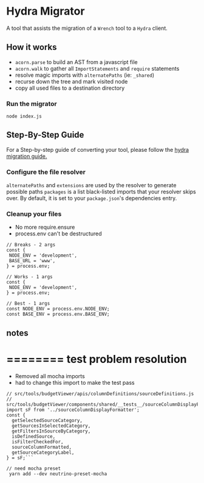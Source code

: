 # Hydra Migrator
A tool that assists the migration of a `Wrench` tool to a `Hydra` client.

## How it works
- `acorn.parse` to build an AST from a javascript file
- `acorn.walk` to gather all `ImportStatements` and `require` statements
- resolve magic imports with `alternatePaths` (ie: `_shared`)
- recurse down the tree and mark visited node
- copy all used files to a destination directory

### Run the migrator
```
node index.js
```

## Step-By-Step Guide
For a Step-by-step guide of converting your tool, please follow the [hydra
migration guide.](https://github.com/remyyounes/module-extractor/blob/master/hydra-migration-steps.md)

### Configure the file resolver
`alternatePaths` and `extensions` are used by the resolver to generate possible paths
`packages` is a list black-listed imports that your resolver skips over.
By default, it is set to your `package.json`'s dependencies entry.

### Cleanup your files
- No more require.ensure
- process.env can't be destructured

 ```
// Breaks - 2 args
const {
  NODE_ENV = 'development',
  BASE_URL = 'www',
} = process.env;

// Works - 1 args
const {
  NODE_ENV = 'development',
} = process.env;

// Best - 1 args
const NODE_ENV = process.env.NODE_ENV;
const BASE_ENV = process.env.BASE_ENV;
```
## notes

========
test problem resolution
========

- Removed all mocha imports
- had to change this import to make the test pass
```
// src/tools/budgetViewer/apis/columnDefinitions/sourceDefinitions.js
// src/tools/budgetViewer/components/shared/__tests__/sourceColumnDisplayFormatter.js
import sF from '../sourceColumnDisplayFormatter';
const {
  getSelectedSourceCategory,
  getSourcesInSelectedCategory,
  getFiltersInSourceByCategory,
  isDefinedSource,
  isFilterCheckedFor,
  sourceColumnFormatted,
  getSourceCategoryLabel,
} = sF;```

// need mocha preset
 yarn add --dev neutrino-preset-mocha
